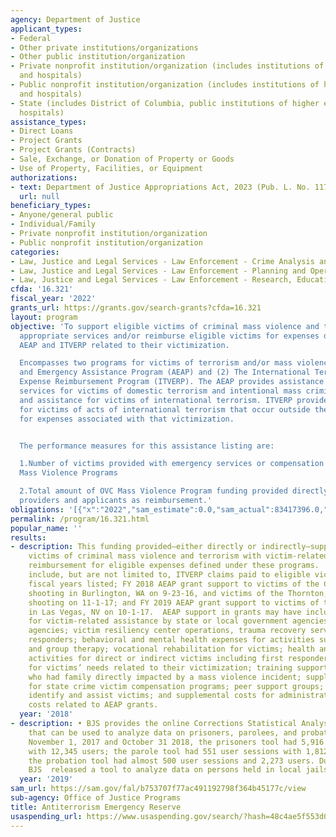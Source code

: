 ```yaml
---
agency: Department of Justice
applicant_types:
- Federal
- Other private institutions/organizations
- Other public institution/organization
- Private nonprofit institution/organization (includes institutions of higher education
  and hospitals)
- Public nonprofit institution/organization (includes institutions of higher education
  and hospitals)
- State (includes District of Columbia, public institutions of higher education and
  hospitals)
assistance_types:
- Direct Loans
- Project Grants
- Project Grants (Contracts)
- Sale, Exchange, or Donation of Property or Goods
- Use of Property, Facilities, or Equipment
authorizations:
- text: Department of Justice Appropriations Act, 2023 (Pub. L. No. 117-328).
  url: null
beneficiary_types:
- Anyone/general public
- Individual/Family
- Private nonprofit institution/organization
- Public nonprofit institution/organization
categories:
- Law, Justice and Legal Services - Law Enforcement - Crime Analysis and Data
- Law, Justice and Legal Services - Law Enforcement - Planning and Operations
- Law, Justice and Legal Services - Law Enforcement - Research, Education, Training
cfda: '16.321'
fiscal_year: '2022'
grants_url: https://grants.gov/search-grants?cfda=16.321
layout: program
objective: 'To support eligible victims of criminal mass violence and terrorism with
  appropriate services and/or reimburse eligible victims for expenses defined under
  AEAP and ITVERP related to their victimization.

  Encompasses two programs for victims of terrorism and/or mass violence: (1) Antiterrorism
  and Emergency Assistance Program (AEAP) and (2) The International Terrorism Victim
  Expense Reimbursement Program (ITVERP). The AEAP provides assistance and compensation
  services for victims of domestic terrorism and intentional mass criminal violence
  and assistance for victims of international terrorism. ITVERP provides reimbursement
  for victims of acts of international terrorism that occur outside the United States
  for expenses associated with that victimization.


  The performance measures for this assistance listing are:

  1.Number of victims provided with emergency services or compensation through OVC
  Mass Violence Programs

  2.Total amount of OVC Mass Violence Program funding provided directly to service
  providers and applicants as reimbursement.'
obligations: '[{"x":"2022","sam_estimate":0.0,"sam_actual":83417396.0,"usa_spending_actual":17522517.0},{"x":"2023","sam_estimate":50000000.0,"sam_actual":0.0,"usa_spending_actual":17081846.0},{"x":"2024","sam_estimate":50000000.0,"sam_actual":0.0,"usa_spending_actual":2620083.79}]'
permalink: /program/16.321.html
popular_name: ''
results:
- description: This funding provided—either directly or indirectly—support to eligible
    victims of criminal mass violence and terrorism with victim-related services or
    reimbursement for eligible expenses defined under these programs.  These accomplishments
    include, but are not limited to, ITVERP claims paid to eligible victims in all
    fiscal years listed; FY 2018 AEAP grant support to victims of the Cascade mall
    shooting in Burlington, WA on 9-23-16, and victims of the Thornton, CO Walmart
    shooting on 11-1-17; and FY 2019 AEAP grant support to victims of the mass shooting
    in Las Vegas, NV on 10-1-17.  AEAP support in grants may have included reimbursement
    for victim-related assistance by state or local government agencies and private
    agencies; victim resiliency center operations, trauma recovery services for first
    responders; behavioral and mental health expenses for activities such as counseling
    and group therapy; vocational rehabilitation for victims; health and wellness
    activities for direct or indirect victims including first responders; legal aid
    for victims’ needs related to their victimization; training support for children
    who had family directly impacted by a mass violence incident; supplemental costs
    for state crime victim compensation programs; peer support groups; outreach to
    identify and assist victims; and supplemental costs for administrative and programmatic
    costs related to AEAP grants.
  year: '2018'
- description: • BJS provides the online Corrections Statistical Analysis Tools (CSAT)
    that can be used to analyze data on prisoners, parolees, and probationers. Between
    November 1, 2017 and October 31 2018, the prisoners tool had 5,916 user sessions
    with 12,345 users; the parole tool had 551 user sessions with 1,812 users; and
    the probation tool had almost 500 user sessions and 2,273 users. During 2019,
    BJS  released a tool to analyze data on persons held in local jails.
  year: '2019'
sam_url: https://sam.gov/fal/b753707f77ac491192798f364b45177c/view
sub-agency: Office of Justice Programs
title: Antiterrorism Emergency Reserve
usaspending_url: https://www.usaspending.gov/search/?hash=48c4ae5f553d0c6aa58cf2d20c2a6700
---
```

